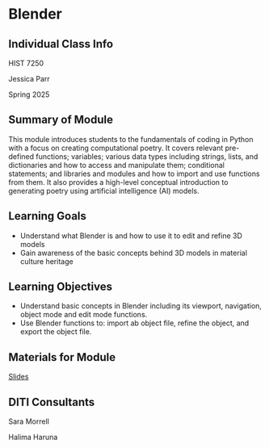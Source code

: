 # Blender



## Individual Class Info
HIST 7250

Jessica Parr

Spring 2025


## Summary of Module
This module introduces students to the fundamentals of coding in Python with a focus on creating computational poetry. It covers relevant pre-defined functions; variables; various data types including strings, lists, and dictionaries and how to access and manipulate them; conditional statements; and libraries and modules and how to import and use functions from them. It also provides a high-level conceptual introduction to generating poetry using artificial intelligence (AI) models.


## Learning Goals
- Understand what Blender is and how to use it to edit and refine 3D models
- Gain awareness of the basic concepts behind 3D models in material culture heritage

## Learning Objectives
- Understand basic concepts in Blender including its viewport, navigation, object mode and edit mode functions.
- Use Blender functions to: import ab object file, refine the object, and export the object file.

## Materials for Module
[Slides](https://github.com/NULabNortheastern/digitalassignmentshowcase/blob/main/multi-domain-modules/sp25-parr-hist7250-blender/SP25-Parr-HIST7250-Blender-Slides.pdf)

## DITI Consultants
Sara Morrell

Halima Haruna
